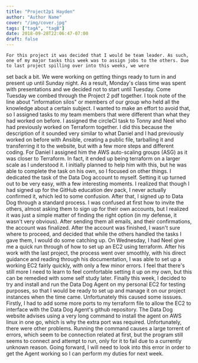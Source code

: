 ```yaml
---
title: "Project2p1 Hayden"
author: "Author Name"
cover: "/img/cover.jpg"
tags: ["tagA", "tagB"]
date: 2018-09-28T22:06:47-07:00
draft: false
---
```


	For this project it was decided that I would be team leader. As such, one of my major tasks this week was to assign jobs to the others. Due to last project spilling over into this weeks, we were
set back a bit. We were working on getting things ready to turn in and present up until Sunday night. As a result, Monday's class time was spent with presentations and we decided not to start until Tuesday.
	Come Tuesday we combed through the Project 2 pdf together. I took note of the line about "information silos" or members of our group who held all the knowledge about a certain subject. I wanted to
make an effort to avoid that, so I assigned tasks to my team members that were different than what they had worked on before. I assigned the circleCI task to Tonny and Neel who had previously worked
on Terraform together. I did this because the description of it sounded very similar to what Daniel and I had previously worked on before with Ansible, creating a public file, tarballing it and transferring it to the website, but with a few more steps and different coding. For Daniel I assigned him the AWS auto-scaling groups (ASG) as it was closer to Terraform. In fact, it ended up being terraform on a larger scale as I understood it. I initially planned to help him with this, but he was able to complete the task on his own, so I focused on other things.
	I dedicated the task of the Data Dog account to myself. Setting it up turned out to be very easy, with a few interesting moments. I realized that though I had signed up for the GitHub
education dev pack, I never actually confirmed it, which led to some confusion. After that, I signed up to Data Dog through a standard process. I was confused at first how to invite the others, almost asking them to sign up for their own accounts, but I realized it was just a simple matter of finding the right option (in my defense, it wasn't very obvious). After sending them all emails, and their confirmations, the account was finalized.
	After the account was finished, I wasn't sure where to proceed, and decided that while the others handled the tasks I gave them, I would do some catching up. On Wednesday, I had Neel give me a quick
run through of how to set up an EC2 using terraform. After his work with the last project, the process went over smoothly, with his direct guidance and reading through his documentation, I was able to set up a working EC2 fairly quickly, with only a few minor errors. I feel that there's still more I need to learn to feel comfortable setting it up on my own, but this can be remedied with some self study later.
	Finally this week, I decided to try and install and run the Data Dog Agent on my personal EC2 for testing purposes, so that I would be ready to set up and manage it on our project instances
when the time came. Unfortunately this caused some isssues. Firstly, I had to add some more ports to my terraform file to allow the EC2 to interface with the Data Dog Agent's github repository. The Data Dog website advises using a very long command to install the agent on AWS linux in one go, which is why the extra port was required. Unfortunately, there were other problems. Running the command causes a large torrent of errors, which seem to be connection related at first, but the program still seems to connect and attempt to run, only for it to fail due to a currently unknown reason. Going forward, I will need to look into this error in order to get the Agent working so I can perform my duties for next week.